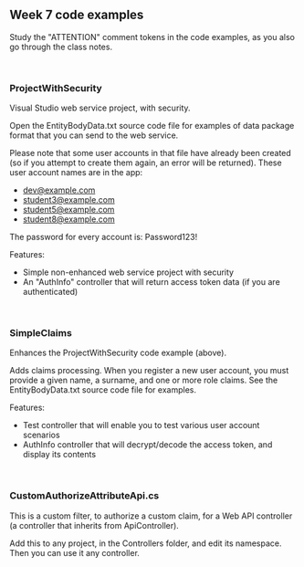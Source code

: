 ## Week 7 code examples

Study the "ATTENTION" comment tokens in the code examples, as you also go through the class notes.  

<br>

### ProjectWithSecurity

Visual Studio web service project, with security.  

Open the EntityBodyData.txt source code file for examples of data package format that you can send to the web service. 

Please note that some user accounts in that file have already been created (so if you attempt to create them again, an error will be returned). These user account names are in the app:
* dev@example.com  
* student3@example.com  
* student5@example.com  
* student8@example.com  

The password for every account is: Password123!

Features:
* Simple non-enhanced web service project with security
* An "AuthInfo" controller that will return access token data (if you are authenticated)

<br>

### SimpleClaims

Enhances the ProjectWithSecurity code example (above).  

Adds claims processing. When you register a new user account, you must provide a given name, a surname, and one or more role claims. See the EntityBodyData.txt source code file for examples.  

Features:
* Test controller that will enable you to test various user account scenarios
* AuthInfo controller that will decrypt/decode the access token, and display its contents

<br>

### CustomAuthorizeAttributeApi.cs

This is a custom filter, to authorize a custom claim, for a Web API controller (a controller that inherits from ApiController).  

Add this to any project, in the Controllers folder, and edit its namespace. Then you can use it any controller.  

<br>
